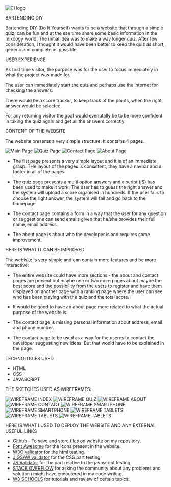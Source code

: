 ![CI logo](https://codeinstitute.s3.amazonaws.com/fullstack/ci_logo_small.png)

BARTENDING DIY

Bartending DIY (Do It Yourself) wants to be a website that through a simple quiz, can be fun and at the sae time share some basic information in the mixoogy world.
The initial idea was to make a way longer quiz. After few consideration, I thought it would have been better to keep the quiz as short, generic and complete as possible.


USER EXPERIENCE

As first time visitor, the purpose was for the user to focus immediately in what the project was made for. 

The user can immediately start the quiz and perhaps use the internet for checking the answers.

There would be a score tracker, to keep track of the points, when the right answer would be selected.

For any returning visitor the goal would evenutally be to be more confident in taking the quiz again and get all the answers correctly.


CONTENT OF THE WEBSITE

The website presents a very simple structure. It contains 4 pages.

![Main Page](/IMG/main_screenshot.png)
![Quiz Page](/IMG/quiz_screenshot.png)
![Contact Page](/IMG/contact_screenshot.png)
![About Page](/IMG/about_screenshot.png)

- The fist page presents a very simple layout and it is of an immediate grasp. THe layout of the pages is consistent, they have a navbar and a footer in all of the pages.

- The quiz page presents a multi option answers and a script (jS) has been used to make it work. The user has to guess the right answer and the system will upload a score organised in hundreds. 
If the user fails to choose the right answer, the system will fail and go back to the homepage.

 - The contact page contains a form in a way that the user for any question or suggestions can send emails given that he/she provides their full name, email address.

- The about page is about who the developer is and requires some improvement.

HERE IS WHAT IT CAN BE IMPROVED

The webisite is very simple and can contain more features and be more interactive:

- The entire website could have more sections - the about and contact pages are present but maybe one or two more pages about maybe the best score and the possibility from the users to register and have them displayed on another page with a ranking page where the user can see who has been playing with the quiz and the total score.

- It would be good to have an about page more related to what the actual purpose of the website is.
- The contact page is missing personal information about address, email and phone number.
- The contact page to be used as a way for the useres to contact the developer suggesting new ideas. But that would have to be explained in the page.

TECHNOLOGIES USED

- HTML
- CSS
- JAVASCRIPT

THE SKETCHES USED AS WIREFRAMES:

![WIREFRAME INDEX](/IMG/index%20wireframe.jpg)
![WIREFRAME QUIZ](/IMG/quiz%20wireframe.jpg)
![WIREFRAME ABOUT](/IMG/about%20wireframe.jpg)
![WIREFRAME CONTACT](/IMG/contact%20wireframe.jpg)
![WIREFRAME SMARTPHONE](/IMG/smartphone%20wirefarme%201.jpg)
![WIREFRAME SMARTPHONE](/IMG/smartphone%20wirefarme%202.jpg)
![WIREFRAME TABLETS](/IMG/tablets%20wireframe%201.jpg)
![WIREFRAME TABLETS](/IMG/tablets%20wirefarme%202.jpg)
![WIREFRAME TABLETS](/IMG/tabltes%20wireframe%203.jpg)

HERE IS WHAT I USED TO DEPLOY THE WEBSITE AND ANY EXTERNAL USEFUL LINKS

- [Github](https://github.com/) - To save and store files on website on my repository.
- [Font Awesome](http//fontawesome.com/) for the icons present in the website.
- [W3C validator](https://validator.w3.org/) for the html testing.
- [JIGSAW validator](https://jigsaw.w3.org/css-validator/) for the CSS part testing.
- [JS Validator](https://jshint.com/) for the part relative to the javascript testing.
- [STACK OVERFLOW](https://stackoverflow.com/) for asking the community about any problems and solution i might have encoutered in my code writing.
- [W3 SCHOOLS](https://www.w3schools.com/) for tutorials and review of certain topics.



